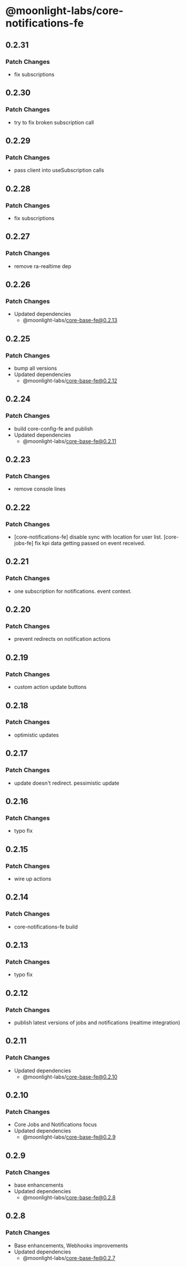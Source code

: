 # @moonlight-labs/core-notifications-fe

## 0.2.31

### Patch Changes

- fix subscriptions

## 0.2.30

### Patch Changes

- try to fix broken subscription call

## 0.2.29

### Patch Changes

- pass client into useSubscription calls

## 0.2.28

### Patch Changes

- fix subscriptions

## 0.2.27

### Patch Changes

- remove ra-realtime dep

## 0.2.26

### Patch Changes

- Updated dependencies
  - @moonlight-labs/core-base-fe@0.2.13

## 0.2.25

### Patch Changes

- bump all versions
- Updated dependencies
  - @moonlight-labs/core-base-fe@0.2.12

## 0.2.24

### Patch Changes

- build core-config-fe and publish
- Updated dependencies
  - @moonlight-labs/core-base-fe@0.2.11

## 0.2.23

### Patch Changes

- remove console lines

## 0.2.22

### Patch Changes

- [core-notifications-fe] disable sync with location for user list. [core-jobs-fe] fix kpi data getting passed on event received.

## 0.2.21

### Patch Changes

- one subscription for notifications. event context.

## 0.2.20

### Patch Changes

- prevent redirects on notification actions

## 0.2.19

### Patch Changes

- custom action update buttons

## 0.2.18

### Patch Changes

- optimistic updates

## 0.2.17

### Patch Changes

- update doesn't redirect. pessimistic update

## 0.2.16

### Patch Changes

- typo fix

## 0.2.15

### Patch Changes

- wire up actions

## 0.2.14

### Patch Changes

- core-notifications-fe build

## 0.2.13

### Patch Changes

- typo fix

## 0.2.12

### Patch Changes

- publish latest versions of jobs and notifications (realtime integration)

## 0.2.11

### Patch Changes

- Updated dependencies
  - @moonlight-labs/core-base-fe@0.2.10

## 0.2.10

### Patch Changes

- Core Jobs and Notifications focus
- Updated dependencies
  - @moonlight-labs/core-base-fe@0.2.9

## 0.2.9

### Patch Changes

- base enhancements
- Updated dependencies
  - @moonlight-labs/core-base-fe@0.2.8

## 0.2.8

### Patch Changes

- Base enhancements, Webhooks improvements
- Updated dependencies
  - @moonlight-labs/core-base-fe@0.2.7

